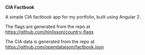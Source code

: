 <b>CIA Factbook</b>

A simple CIA factbook app for my portfolio, built using Angular 2.



The flags are generated from the repo at https://github.com/hjnilsson/country-flags

The CIA data is generated from the repo at https://github.com/opendatajson/factbook.json
